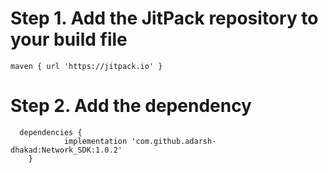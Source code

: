 # Step 1. Add the JitPack repository to your build file
    maven { url 'https://jitpack.io' }

# Step 2. Add the dependency
      dependencies {
      	        implementation 'com.github.adarsh-dhakad:Network_SDK:1.0.2'
      	}
